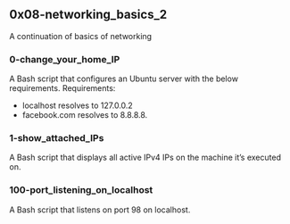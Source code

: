 ## 0x08-networking_basics_2
A continuation of basics of networking

### 0-change_your_home_IP
A Bash script that configures an Ubuntu server with the below requirements.
Requirements:
* localhost resolves to 127.0.0.2
* facebook.com resolves to 8.8.8.8.

### 1-show_attached_IPs
A Bash script that displays all active IPv4 IPs on the machine it’s executed on.

### 100-port_listening_on_localhost
A Bash script that listens on port 98 on localhost.
